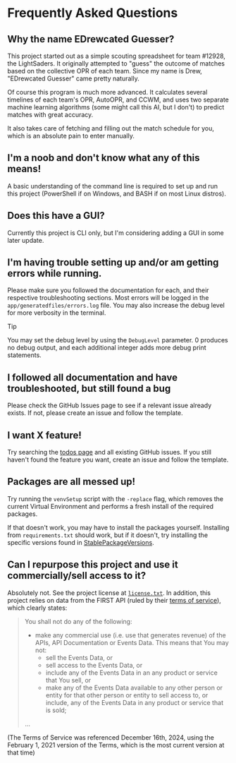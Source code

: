 # Frequently Asked Questions

<!-- Copyright (C) 2024, Drew Wingfield

This document is part of EDrewcated Guesser by Drew Wingfield, found at https://github.com/DrewWing/EDrewcatedGuesser.
EDrewcated Guesser is free software: you can redistribute it and/or modify it under 
the terms of the AGNU Affero General Public License as published by the Free Software 
Foundation, either version 3 of the License, or (at your option) any later version.

EDrewcated Guesser is distributed in the hope that it will be useful, but WITHOUT ANY 
WARRANTY; without even the implied warranty of MERCHANTABILITY or FITNESS FOR A PARTICULAR 
PURPOSE. See the AGNU Affero General Public License for more details.

You should have received a copy of the AGNU Affero General Public License along with 
EDrewcated Guesser. If not, see <https://www.gnu.org/licenses/>.

See the documentation in the README.md file. -->

## Why the name EDrewcated Guesser?
This project started out as a simple scouting spreadsheet for team #12928, the LightSaders. It originally attempted to "guess" the outcome of matches based on the collective OPR of each team. Since my name is Drew, "EDrewcated Guesser" came pretty naturally.

Of course this program is much more advanced. It calculates several timelines of each team's OPR, AutoOPR, and CCWM, and uses two separate machine learning algorithms (some might call this AI, but I don't) to predict matches with great accuracy.

It also takes care of fetching and filling out the match schedule for you, which is an absolute pain to enter manually.


## I'm a noob and don't know what any of this means!
A basic understanding of the command line is required to set up and run this project (PowerShell if on Windows, and BASH if on most Linux distros).


## Does this have a GUI?
Currently this project is CLI only, but I'm considering adding a GUI in some later update.


## I'm having trouble setting up and/or am getting errors while running.
Please make sure you followed the documentation for each, and their respective troubleshooting sections.
Most errors will be logged in the `app/generatedfiles/errors.log` file. You may also increase the debug level for more verbosity in the terminal.
> [!Tip]
> You may set the debug level by using the `DebugLevel` parameter. 0 produces no debug output, and each additional integer adds more debug print statements.


## I followed all documentation and have troubleshooted, but still found a bug
Please check the GitHub Issues page to see if a relevant issue already exists. If not, please create an issue and follow the template.


## I want X feature!
Try searching the [todos page](todos.md) and all existing GitHub issues. 
If you still haven't found the feature you want, create an issue and follow the template.


## Packages are all messed up!
Try running the `venvSetup` script with the `-replace` flag, which removes the current Virtual Environment and performs a fresh install of the required packages. 

If that doesn't work, you may have to install the packages yourself. Installing from `requirements.txt` should work, but if it doesn't, try installing the specific versions found in [StablePackageVersions](StablePackageVersions.md).

## Can I repurpose this project and use it commercially/sell access to it?
Absolutely not. See the project license at [`license.txt`](../LICENSE.txt).
In addition, this project relies on data from the FIRST API (ruled by their [terms of service](https://frc-events.firstinspires.org/services/api/terms)), which clearly states:
> You shall not do any of the following:
> - make any commercial use (i.e. use that generates revenue) of the APIs, API Documentation or Events Data. This means that You may not:
>   - sell the Events Data, or
>   - sell access to the Events Data, or
>   - include any of the Events Data in an any product or service that You sell, or
>   - make any of the Events Data available to any other person or entity for that other person or entity to sell access to, or include, any of the Events Data in any product or service that is sold;
> >
> ...

(The Terms of Service was referenced December 16th, 2024, using the February 1, 2021 version of the Terms, which is the most current version at that time)

